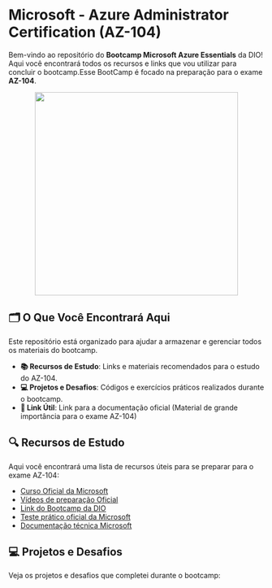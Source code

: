 # Microsoft - Azure Administrator Certification (AZ-104)

Bem-vindo ao repositório do **Bootcamp Microsoft Azure Essentials** da DIO! Aqui você encontrará todos os recursos e links que vou utilizar para concluir o bootcamp.Esse BootCamp é focado na preparação para o exame **AZ-104**.
<p align="center">
<img width="400" src="https://c.tenor.com/hPN0rA8xC5wAAAAM/work-homework.gif">
</p>

## 🗂️ O Que Você Encontrará Aqui

Este repositório está organizado para ajudar a armazenar e gerenciar todos os materiais do bootcamp.

- **📚 Recursos de Estudo**: Links e materiais recomendados para o estudo do AZ-104.
- **💻 Projetos e Desafios**: Códigos e exercícios práticos realizados durante o bootcamp.
- **🔗 Link Útil**: Link para a documentação oficial (Material de grande importância para o exame AZ-104)

## 🔍 Recursos de Estudo

Aqui você encontrará uma lista de recursos úteis para se preparar para o exame AZ-104:

- [Curso Oficial da Microsoft](https://learn.microsoft.com/pt-br/training/courses/az-104t00)
- [Vídeos de preparação Oficial](https://learn.microsoft.com/en-us/shows/exam-readiness-zone/preparing-for-az-104-manage-azure-identities-and-governance-1-of-5)
- [Link do Bootcamp da DIO](https://web.dio.me/track/microsoft-az-104-certification)
- [Teste prático oficial da Microsoft](https://learn.microsoft.com/pt-br/credentials/certifications/azure-administrator/practice/assessment?assessment-type=practice&assessmentId=21&practice-assessment-type=certification)
- [Documentação técnica Microsoft](https://learn.microsoft.com/pt-br/docs/)


## 💻 Projetos e Desafios

Veja os projetos e desafios que completei durante o bootcamp:
